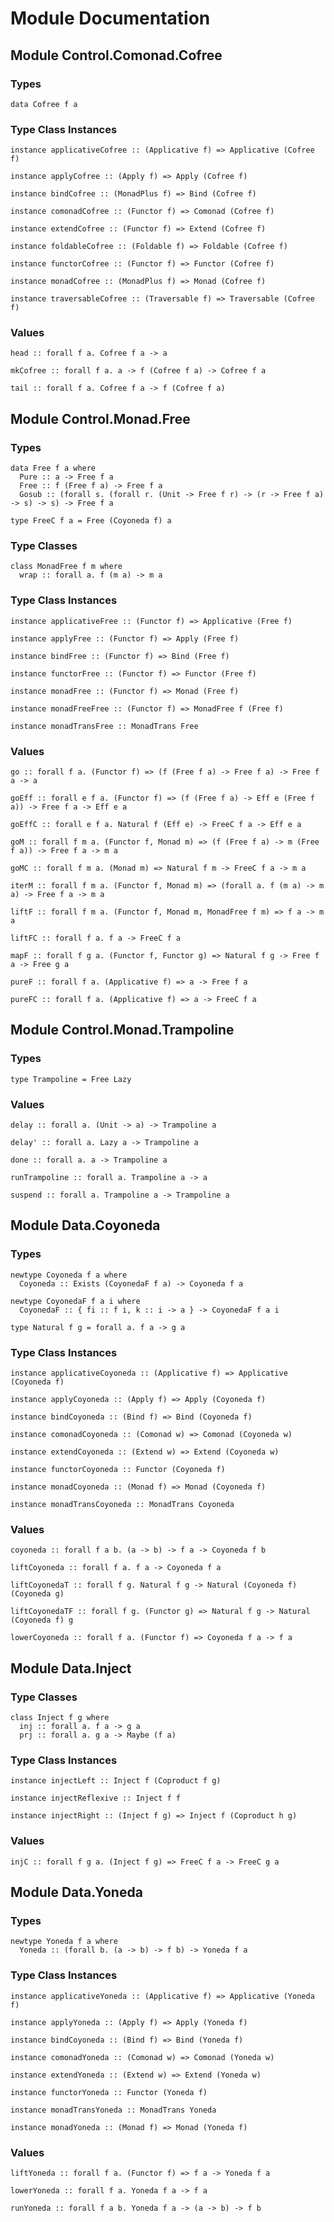 # Module Documentation

## Module Control.Comonad.Cofree

### Types

    data Cofree f a


### Type Class Instances

    instance applicativeCofree :: (Applicative f) => Applicative (Cofree f)

    instance applyCofree :: (Apply f) => Apply (Cofree f)

    instance bindCofree :: (MonadPlus f) => Bind (Cofree f)

    instance comonadCofree :: (Functor f) => Comonad (Cofree f)

    instance extendCofree :: (Functor f) => Extend (Cofree f)

    instance foldableCofree :: (Foldable f) => Foldable (Cofree f)

    instance functorCofree :: (Functor f) => Functor (Cofree f)

    instance monadCofree :: (MonadPlus f) => Monad (Cofree f)

    instance traversableCofree :: (Traversable f) => Traversable (Cofree f)


### Values

    head :: forall f a. Cofree f a -> a

    mkCofree :: forall f a. a -> f (Cofree f a) -> Cofree f a

    tail :: forall f a. Cofree f a -> f (Cofree f a)


## Module Control.Monad.Free

### Types

    data Free f a where
      Pure :: a -> Free f a
      Free :: f (Free f a) -> Free f a
      Gosub :: (forall s. (forall r. (Unit -> Free f r) -> (r -> Free f a) -> s) -> s) -> Free f a

    type FreeC f a = Free (Coyoneda f) a


### Type Classes

    class MonadFree f m where
      wrap :: forall a. f (m a) -> m a


### Type Class Instances

    instance applicativeFree :: (Functor f) => Applicative (Free f)

    instance applyFree :: (Functor f) => Apply (Free f)

    instance bindFree :: (Functor f) => Bind (Free f)

    instance functorFree :: (Functor f) => Functor (Free f)

    instance monadFree :: (Functor f) => Monad (Free f)

    instance monadFreeFree :: (Functor f) => MonadFree f (Free f)

    instance monadTransFree :: MonadTrans Free


### Values

    go :: forall f a. (Functor f) => (f (Free f a) -> Free f a) -> Free f a -> a

    goEff :: forall e f a. (Functor f) => (f (Free f a) -> Eff e (Free f a)) -> Free f a -> Eff e a

    goEffC :: forall e f a. Natural f (Eff e) -> FreeC f a -> Eff e a

    goM :: forall f m a. (Functor f, Monad m) => (f (Free f a) -> m (Free f a)) -> Free f a -> m a

    goMC :: forall f m a. (Monad m) => Natural f m -> FreeC f a -> m a

    iterM :: forall f m a. (Functor f, Monad m) => (forall a. f (m a) -> m a) -> Free f a -> m a

    liftF :: forall f m a. (Functor f, Monad m, MonadFree f m) => f a -> m a

    liftFC :: forall f a. f a -> FreeC f a

    mapF :: forall f g a. (Functor f, Functor g) => Natural f g -> Free f a -> Free g a

    pureF :: forall f a. (Applicative f) => a -> Free f a

    pureFC :: forall f a. (Applicative f) => a -> FreeC f a


## Module Control.Monad.Trampoline

### Types

    type Trampoline = Free Lazy


### Values

    delay :: forall a. (Unit -> a) -> Trampoline a

    delay' :: forall a. Lazy a -> Trampoline a

    done :: forall a. a -> Trampoline a

    runTrampoline :: forall a. Trampoline a -> a

    suspend :: forall a. Trampoline a -> Trampoline a


## Module Data.Coyoneda

### Types

    newtype Coyoneda f a where
      Coyoneda :: Exists (CoyonedaF f a) -> Coyoneda f a

    newtype CoyonedaF f a i where
      CoyonedaF :: { fi :: f i, k :: i -> a } -> CoyonedaF f a i

    type Natural f g = forall a. f a -> g a


### Type Class Instances

    instance applicativeCoyoneda :: (Applicative f) => Applicative (Coyoneda f)

    instance applyCoyoneda :: (Apply f) => Apply (Coyoneda f)

    instance bindCoyoneda :: (Bind f) => Bind (Coyoneda f)

    instance comonadCoyoneda :: (Comonad w) => Comonad (Coyoneda w)

    instance extendCoyoneda :: (Extend w) => Extend (Coyoneda w)

    instance functorCoyoneda :: Functor (Coyoneda f)

    instance monadCoyoneda :: (Monad f) => Monad (Coyoneda f)

    instance monadTransCoyoneda :: MonadTrans Coyoneda


### Values

    coyoneda :: forall f a b. (a -> b) -> f a -> Coyoneda f b

    liftCoyoneda :: forall f a. f a -> Coyoneda f a

    liftCoyonedaT :: forall f g. Natural f g -> Natural (Coyoneda f) (Coyoneda g)

    liftCoyonedaTF :: forall f g. (Functor g) => Natural f g -> Natural (Coyoneda f) g

    lowerCoyoneda :: forall f a. (Functor f) => Coyoneda f a -> f a


## Module Data.Inject

### Type Classes

    class Inject f g where
      inj :: forall a. f a -> g a
      prj :: forall a. g a -> Maybe (f a)


### Type Class Instances

    instance injectLeft :: Inject f (Coproduct f g)

    instance injectReflexive :: Inject f f

    instance injectRight :: (Inject f g) => Inject f (Coproduct h g)


### Values

    injC :: forall f g a. (Inject f g) => FreeC f a -> FreeC g a


## Module Data.Yoneda

### Types

    newtype Yoneda f a where
      Yoneda :: (forall b. (a -> b) -> f b) -> Yoneda f a


### Type Class Instances

    instance applicativeYoneda :: (Applicative f) => Applicative (Yoneda f)

    instance applyYoneda :: (Apply f) => Apply (Yoneda f)

    instance bindCoyoneda :: (Bind f) => Bind (Yoneda f)

    instance comonadYoneda :: (Comonad w) => Comonad (Yoneda w)

    instance extendYoneda :: (Extend w) => Extend (Yoneda w)

    instance functorYoneda :: Functor (Yoneda f)

    instance monadTransYoneda :: MonadTrans Yoneda

    instance monadYoneda :: (Monad f) => Monad (Yoneda f)


### Values

    liftYoneda :: forall f a. (Functor f) => f a -> Yoneda f a

    lowerYoneda :: forall f a. Yoneda f a -> f a

    runYoneda :: forall f a b. Yoneda f a -> (a -> b) -> f b